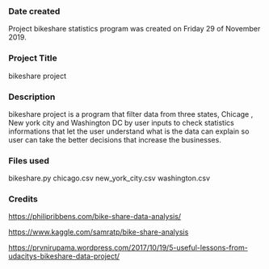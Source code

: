 ### Date created
Project bikeshare statistics program was created on Friday 29 of November 2019.

### Project Title
bikeshare project

### Description
bikeshare project is a program that filter data from three states, Chicage , New york city 
and Washington DC by user inputs to check statistics informations that let the user 
understand what is the data can explain so user can take the better decisions that increase the businesses. 

### Files used
bikeshare.py
chicago.csv
new_york_city.csv
washington.csv

### Credits
https://philipribbens.com/bike-share-data-analysis/

https://www.kaggle.com/samratp/bike-share-analysis

https://prvnirupama.wordpress.com/2017/10/19/5-useful-lessons-from-udacitys-bikeshare-data-project/




